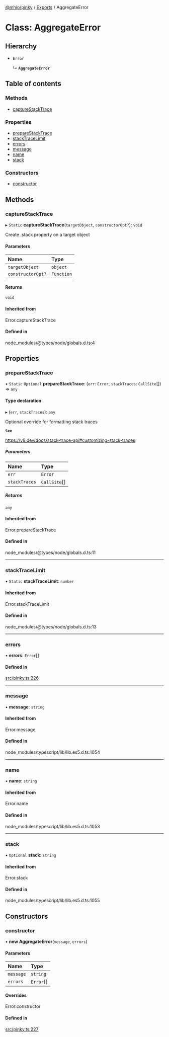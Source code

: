 [@mhio/pinky](../README.md) / [Exports](../modules.md) / AggregateError

# Class: AggregateError

## Hierarchy

- `Error`

  ↳ **`AggregateError`**

## Table of contents

### Methods

- [captureStackTrace](AggregateError.md#capturestacktrace)

### Properties

- [prepareStackTrace](AggregateError.md#preparestacktrace)
- [stackTraceLimit](AggregateError.md#stacktracelimit)
- [errors](AggregateError.md#errors)
- [message](AggregateError.md#message)
- [name](AggregateError.md#name)
- [stack](AggregateError.md#stack)

### Constructors

- [constructor](AggregateError.md#constructor)

## Methods

### captureStackTrace

▸ `Static` **captureStackTrace**(`targetObject`, `constructorOpt?`): `void`

Create .stack property on a target object

#### Parameters

| Name | Type |
| :------ | :------ |
| `targetObject` | `object` |
| `constructorOpt?` | `Function` |

#### Returns

`void`

#### Inherited from

Error.captureStackTrace

#### Defined in

node_modules/@types/node/globals.d.ts:4

## Properties

### prepareStackTrace

▪ `Static` `Optional` **prepareStackTrace**: (`err`: `Error`, `stackTraces`: `CallSite`[]) => `any`

#### Type declaration

▸ (`err`, `stackTraces`): `any`

Optional override for formatting stack traces

**`See`**

https://v8.dev/docs/stack-trace-api#customizing-stack-traces

##### Parameters

| Name | Type |
| :------ | :------ |
| `err` | `Error` |
| `stackTraces` | `CallSite`[] |

##### Returns

`any`

#### Inherited from

Error.prepareStackTrace

#### Defined in

node_modules/@types/node/globals.d.ts:11

___

### stackTraceLimit

▪ `Static` **stackTraceLimit**: `number`

#### Inherited from

Error.stackTraceLimit

#### Defined in

node_modules/@types/node/globals.d.ts:13

___

### errors

• **errors**: `Error`[]

#### Defined in

[src/pinky.ts:226](https://github.com/mhio/pinky/blob/a623173/src/pinky.ts#L226)

___

### message

• **message**: `string`

#### Inherited from

Error.message

#### Defined in

node_modules/typescript/lib/lib.es5.d.ts:1054

___

### name

• **name**: `string`

#### Inherited from

Error.name

#### Defined in

node_modules/typescript/lib/lib.es5.d.ts:1053

___

### stack

• `Optional` **stack**: `string`

#### Inherited from

Error.stack

#### Defined in

node_modules/typescript/lib/lib.es5.d.ts:1055

## Constructors

### constructor

• **new AggregateError**(`message`, `errors`)

#### Parameters

| Name | Type |
| :------ | :------ |
| `message` | `string` |
| `errors` | `Error`[] |

#### Overrides

Error.constructor

#### Defined in

[src/pinky.ts:227](https://github.com/mhio/pinky/blob/a623173/src/pinky.ts#L227)
